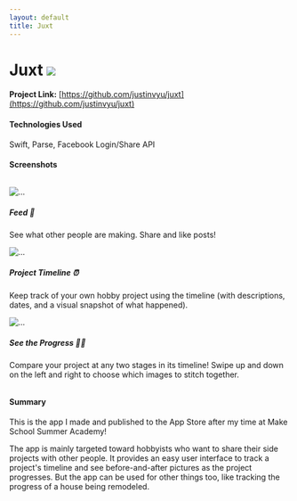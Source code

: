 ```yaml
---
layout: default
title: Juxt
---
```


<h1>Juxt <img src="{{site.baseurl}}/projects/images/juxt-logo.png" class="juxt-logo" /></h1>

**Project Link:** [https://github.com/justinvyu/juxt](https://github.com/justinvyu/juxt)

#### Technologies Used
Swift, Parse, Facebook Login/Share API

#### Screenshots

<div class="container" style="margin: 2rem 0;">
  <div class="row">
    <div class="col-sm-4">
    <div class="card">
        <img src="{{site.baseurl}}/projects/images/juxt-home.png" class="card-img-top" alt="...">
        <div class="card-body">
        <h5 class="card-title">Feed 👏</h5>
        <p class="card-text">
            See what other people are making. Share and like posts!
        </p>
        </div>
    </div>
    </div>
    <div class="col-sm-4">
    <div class="card">
        <img src="{{site.baseurl}}/projects/images/juxt-project.png" class="card-img-top" alt="...">
        <div class="card-body">
        <h5 class="card-title">Project Timeline ⏰</h5>
        <p class="card-text">
            Keep track of your own hobby project using the timeline (with descriptions, dates, and
            a visual snapshot of what happened).
        </p>
        </div>
    </div>
    </div>
    <div class="col-sm-4">
    <div class="card">
        <img src="{{site.baseurl}}/projects/images/juxt-compare.png" class="card-img-top" alt="...">
        <div class="card-body">
        <h5 class="card-title">See the Progress 🌚🌝</h5>
        <p class="card-text">
            Compare your project at any two stages in its timeline! Swipe up and down on the
            left and right to choose which images to stitch together.
        </p>
        </div>
    </div>
    </div>
  </div>
</div>

<!-- <div class="card-columns">
  <div class="card">
    <img src="{{site.baseurl}}/projects/images/2048-singleplayer.png" class="card-img-top" alt="...">
    <div class="card-body">
      <h5 class="card-title">Single-player Mode</h5>
      <p class="card-text">Join tiles to get to 2️⃣0️⃣4️⃣8️⃣</p>
    </div>
  </div>
  <div class="card">
    <img src="{{site.baseurl}}/projects/images/2048-multiplayer.png" class="card-img-top" alt="...">
    <div class="card-body">
      <h5 class="card-title">Multi-player Mode</h5>
      <p class="card-text">
      Try to get to 2048 faster than the other player. If you get a 512 tile, you
      send a "dead tile" to the other side!
      </p>
    </div>
  </div>
</div> -->

#### Summary

This is the app I made and published to the App Store after my time at Make School Summer Academy!

The app is mainly targeted toward hobbyists who want to share their side projects with other people.
It provides an easy user interface to track a project's timeline and see before-and-after pictures
as the project progresses. But the app can be used for other things too, like tracking the progress of a
house being remodeled.